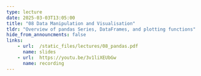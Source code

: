 ```yaml
---
type: lecture
date: 2025-03-03T13:05:00
title: "08 Data Manipulation and Visualisation" 
tldr: "Overview of pandas Series, DataFrames, and plotting functions"
hide_from_announcments: false
links: 
    - url:  /static_files/lectures/08_pandas.pdf
      name: slides
    - url:  https://youtu.be/3v1liXEUbGw 
      name: recording
---
```

